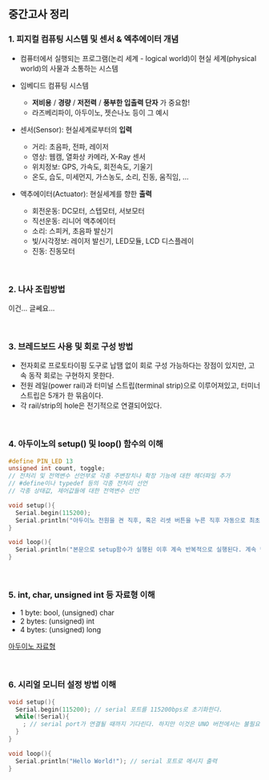 ## 중간고사 정리

### 1. 피지컬 컴퓨팅 시스템 및 센서 & 엑추에이터 개념
- 컴퓨터에서 실행되는 프로그램(논리 세계 - logical world)이 현실 세계(physical world)의 사물과 소통하는 시스템

- 임베디드 컴퓨팅 시스템
  - __저비용__ / __경량__ / __저전력__ / __풍부한 입출력 단자__ 가 중요함! 
  - 라즈베리파이, 아두이노, 젯슨나노 등이 그 예시
  
- 센서(Sensor): 현실세계로부터의 __입력__
  - 거리: 초음파, 전파, 레이저
  - 영상: 웹캠, 열화상 카메라, X-Ray 센서
  - 위치정보: GPS, 가속도, 회전속도, 기울기
  - 온도, 습도, 미세먼지, 가스농도, 소리, 진동, 움직임, ...
  
- 액추에이터(Actuator): 현실세계를 향한 __출력__ 
  - 회전운동: DC모터, 스텝모터, 서보모터
  - 직선운동: 리니어 액추에이터
  - 소리: 스피커, 초음파 발신기
  - 빛/시각정보: 레이저 발신기, LED모듈, LCD 디스플레이
  - 진동: 진동모터
  
<br>

### 2. 나사 조립방법
이건... 글쎄요...

<br>

### 3. 브레드보드 사용 및 회로 구성 방법
- 전자회로 프로토타이핑 도구로 납땜 없이 회로 구성 가능하다는 장점이 있지만, 고속 동작 회로는 구현하지 못한다.
- 전원 레일(power rail)과 터미널 스트립(terminal strip)으로 이루어져있고, 터미너 스트립은 5개가 한 묶음이다.
- 각 rail/strip의 hole은 전기적으로 연결되어있다.

<br>

### 4. 아두이노의 setup() 및 loop() 함수의 이해
```C++
#define PIN_LED 13
unsigned int count, toggle;
// 전처리 및 전역변수 선언부로 각종 주변장치나 확장 기능에 대한 헤더파일 추가
// #define이나 typedef 등의 각종 전처리 선언
// 각종 상태값, 제어값들에 대한 전역변수 선언

void setup(){
  Serial.begin(115200);
  Serial.println("아두이노 전원을 켠 직후, 혹은 리셋 버튼을 누른 직후 자동으로 최초 1회만 실행된다. 각종 변수 및 장치 초기화 용도로 사용한다.");
}

void loop(){
  Serial.println("본문으로 setup함수가 실행된 이후 계속 반복적으로 실행된다. 계속 변화하는 외부 입력에 반응하여 출력을 갱신하는 인지-판단-제어 동작 구현에 적합하다.")
}
```

<br>

### 5. int, char, unsigned int 등 자료형 이해
- 1 byte: bool, (unsigned) char
- 2 bytes: (unsigned) int
- 4 bytes: (unsigned) long

<a href="https://codingrun.com/92">아두이노 자료형</a>

<br>

### 6. 시리얼 모니터 설정 방법 이해
```C++
void setup(){
  Serial.begin(115200); // serial 포트를 115200bps로 초기화한다.
  while(!Serial){
    ; // serial port가 연결될 때까지 기다린다. 하지만 이것은 UNO 버전에서는 불필요하다.
  }
}

void loop(){
  Serial.println("Hello World!"); // serial 포트로 메시지 출력
}
```
